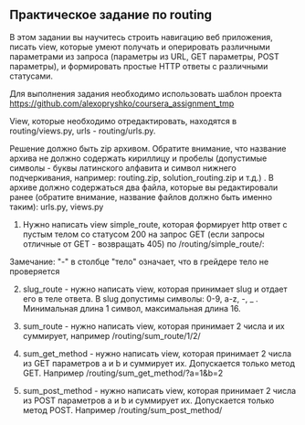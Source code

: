 ## Практическое задание по routing

В этом задании вы научитесь строить навигацию веб приложения, писать view, которые умеют получать и оперировать различными параметрами из запроса (параметры из URL, GET параметры, POST параметры), и формировать простые HTTP ответы с различными статусами.

Для выполнения задания необходимо использовать шаблон проекта https://github.com/alexopryshko/coursera_assignment_tmp

View, которые необходимо отредактировать, находятся в routing/views.py, urls - routing/urls.py.

Решение должно быть zip архивом. Обратите внимание, что название архива не должно содержать кириллицу и пробелы (допустимые символы - буквы латинского алфавита и символ нижнего подчеркивания, например: routing.zip, solution_routing.zip и т.д.) . В архиве должно содержаться два файла, которые вы редактировали ранее (обратите внимание, название файлов должно быть именно таким): urls.py, views.py

1. Нужно написать view simple_route, которая формирует http ответ с пустым телом со статусом 200 на запрос GET (если запросы отличные от GET - возвращать 405) по /routing/simple_route/:

Замечание: "-" в столбце "тело" означает, что в грейдере тело не проверяется

2. slug_route - нужно написать view, которая принимает slug и отдает его в теле ответа. В slug допустимы символы: 0-9, a-z, -, _ . Минимальная длина 1 символ, максимальная длина 16.

3. sum_route - нужно написать view, которая принимает 2 числа и их суммирует, например /routing/sum_route/1/2/

4. sum_get_method - нужно написать view, которая принимает 2 числа из GET параметров a и b и суммирует их. Допускается только метод GET. Например /routing/sum_get_method/?а=1&b=2

5. sum_post_method - нужно написать view, которая принимает 2 числа из POST параметров a и b и суммирует их. Допускается только метод POST. Например /routing/sum_post_method/
